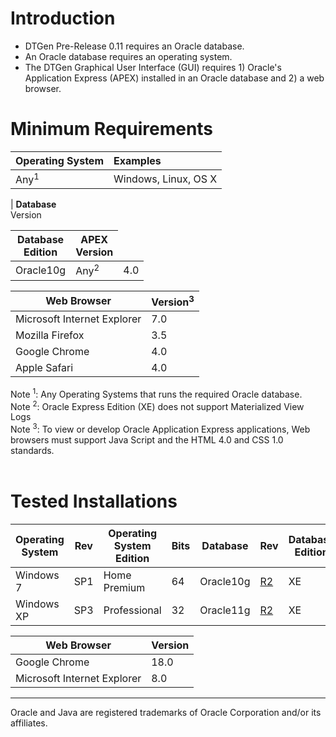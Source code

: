 # Introduction #

  * DTGen Pre-Release 0.11 requires an Oracle database.
  * An Oracle database requires an operating system.
  * The DTGen Graphical User Interface (GUI) requires 1) Oracle's Application Express (APEX) installed in an Oracle database and 2) a web browser.

# Minimum Requirements #

| **Operating System** | **Examples** |
|:---------------------|:-------------|
| Any<sup>1</sup> | Windows, Linux, OS X |

| **Database**<br>Version<table><thead><th> <b>Database</b><br>Edition</th><th> <b>APEX</b><br>Version</th></thead><tbody>
<tr><td> Oracle10g </td><td> Any<sup>2</sup> </td><td> 4.0 </td></tr></tbody></table>

<table><thead><th> <b>Web Browser</b> </th><th> <b>Version<sup>3</sup></b> </th></thead><tbody>
<tr><td> Microsoft Internet Explorer </td><td> 7.0 </td></tr>
<tr><td> Mozilla Firefox </td><td> 3.5 </td></tr>
<tr><td> Google Chrome </td><td> 4.0 </td></tr>
<tr><td> Apple Safari </td><td> 4.0 </td></tr></tbody></table>

Note <sup>1</sup>: Any Operating Systems that runs the required Oracle database.<br>
Note <sup>2</sup>: Oracle Express Edition (XE) does not support Materialized View Logs<br>
Note <sup>3</sup>: To view or develop Oracle Application Express applications, Web browsers must support Java Script and the HTML 4.0 and CSS 1.0 standards.<br>
<br>
<h1>Tested Installations</h1>

<table><thead><th> <b>Operating</b><br>System</th><th> Rev </th><th> <b>Operating System</b><br>Edition</th><th> Bits </th><th> <b>Database</b> </th><th> Rev </th><th> <b>Database</b><br>Edition</th><th> Bits </th><th> <b>APEX</b><br>Version</th></thead><tbody>
<tr><td> Windows 7 </td><td> SP1 </td><td> Home Premium </td><td> 64 </td><td> Oracle10g </td><td> <a href='https://code.google.com/p/dtgen/source/detail?r=2'>R2</a> </td><td> XE </td><td> 32 </td><td> 4.0 </td></tr>
<tr><td> Windows XP </td><td> SP3 </td><td> Professional </td><td> 32 </td><td> Oracle11g </td><td> <a href='https://code.google.com/p/dtgen/source/detail?r=2'>R2</a> </td><td> XE </td><td> 32 </td><td> 4.0 </td></tr></tbody></table>

<table><thead><th> <b>Web Browser</b> </th><th> <b>Version</b> </th></thead><tbody>
<tr><td> Google Chrome </td><td> 18.0 </td></tr>
<tr><td> Microsoft Internet Explorer </td><td> 8.0 </td></tr></tbody></table>

<hr />
Oracle and Java are registered trademarks of Oracle Corporation and/or its affiliates.
